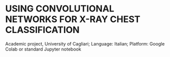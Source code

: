 # USING CONVOLUTIONAL NETWORKS FOR X-RAY CHEST CLASSIFICATION
Academic project, University of Cagliari; 
Language: Italian; 
Platform: Google Colab or standard Jupyter notebook
